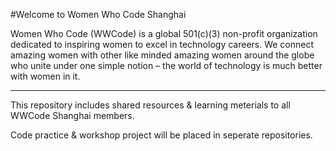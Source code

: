 #Welcome to Women Who Code Shanghai

Women Who Code (WWCode) is a global 501(c)(3) non-profit organization dedicated to inspiring women to excel in technology careers. We connect amazing women with other like minded amazing women around the globe who unite under one simple notion – the world of technology is much better with women in it.

------------------------

This repository includes shared resources & learning meterials to all WWCode Shanghai members.

Code practice & workshop project will be placed in seperate repositories.
